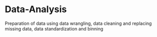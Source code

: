 # Data-Analysis
Preparation of data using data wrangling, data cleaning and replacing missing data, data standardization and binning
